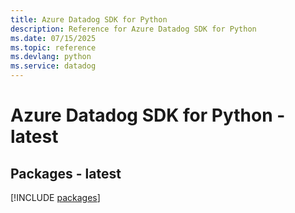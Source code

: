 ```yaml
---
title: Azure Datadog SDK for Python
description: Reference for Azure Datadog SDK for Python
ms.date: 07/15/2025
ms.topic: reference
ms.devlang: python
ms.service: datadog
---
```

# Azure Datadog SDK for Python - latest
## Packages - latest
[!INCLUDE [packages](datadog-index.md)]